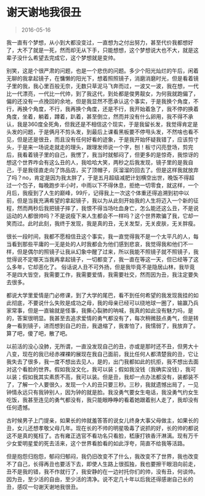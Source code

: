 # 谢天谢地我很丑

> 2016-05-16

我一直有个梦想，从小到大都没变过，一直想为之付出努力，甚至代价我都想好了，大不了就是一死，然而却无从下手，只能想想，这个梦想说大也不大，就是这辈子没什么希望去完成它，这个梦想就是变帅。

别笑，这是个很严肃的问题，也是一个悲伤的问题。多少个阳光灿烂的午后，闲着无聊的我拿起镜子，在慵懒的阳光下，想着照照镜子，消磨消磨时光，但是看着镜子里的我，我心里百般无奈，无数只草泥马飞奔而过，一波又一波，我在想，一代比一代漂亮，一代比一代帅，到了我这代，到处都是俊男靓女，为何我就跑偏了，偏的还没有一点挽回的余地，但是我显然不愿承认这个事实，于是我换个角度，不行，再换个角度，不行，我再换个角度，还是不行，我开始着急了，我不停的换着角度，坐着，躺着，蹲着，趴着，甚至倒立，然而并没有什么卵用，我不得不承认，我是360度全死角，但我还是不相信这个现实，于是我留长发，我觉得肯定是头发的问题，于是俩月不剪头发，到最后上课看黑板要不停甩头发，不然啥也看不见，但是还是很丑，而且没有任何好看的迹象，于是我开始怀疑我错了，应该剪寸头，于是来一场说走就走的理头，跟理发师说一个字，刨！板寸闪亮登场，剪完后，我看着镜子里的自己，我愣了，我当时就郁闷了，但更多的是惊奇，我惊讶的想这个世界咋会有这么丑的人，我哈哈大笑，两秒之后我发现，镜子里的是我自己，于是我径直走向了饰品店，买了顶帽子，灰溜溜的回去了。但是这样我就放弃了吗？no，肯定是因为我太胖了，于是五月超级减肥计划横空出世，晚饭不得超过一个包子，每晚跑步半小时，中雨以下不得休息，拒绝一切零食，就这样，一个月后，我瘦到了人生的巅峰，99斤，记得我上一次这个体重还得追溯到初中以前，但是当我充满希望的拿起镜子，我以为从此刻开始我的人生将迈入一个新的征程，然而两秒后我把镜子摔了，我恨不得当场吐血身亡，怎么能还这么丑，不是说运动的人都很帅吗？不是说瘦下来人生都会不一样吗？这个世界欺骗了我，它却一笑而过。此时此刻，我终于发现，我是真的丑，无关发型，无关皮肤，无关胖瘦。

很长一段时间，我都不愿相信丑这个事实，我一直觉得我不是一个太平凡的人，每当看到那些平庸的一无是处的人时我都会为他们感到悲哀，我觉得我和他们不一样，但是偶尔的照镜子让我从幻象中醒了过来，所以我能不照镜子就不照镜子，我觉得说不定哪天当我再拿起镜子，一切都变了，我一直在等这一天，但已经等了这么多年，它却恶化了。 俗话说人丑不可外扬，但是我毕竟不是隐居山林，我毕竟不是四大皆空，我需要工作，我需要爱情，我需要社交，然而因为丑，我注定要失去很多。

都说大学里爱情是门必修课，到了大学的尾巴，看不到任何希望的我发现我挂的如此彻底，不要说什么失败是成功之母，我的母亲已经可以绕地球一圈了，输赢乃兵家常事，但是一直输就是怪事，我撕心裂肺的呐喊，我真的如此没有魅力吗，是的，答案很明显。我甚至去追求爱情的勇气都没有了，每次稍微鼓点勇气，但是转身一看到镜子，进而想到自己的丑，我退缩了，我害怕了，我懦弱了，我放弃了。算了吧，傻了吧，散了吧。

以前活的没心没肺，无所谓，一直没发现自己的丑，亦或是那时还不丑，但男大十八变，现在的我已经赤裸裸的展现在我自己面前，我比任何人都清楚我的丑，它让我失去了很多，我一度不想出去见人，是的，出门我都如此的抗拒，我不想出去面对这个看脸的世界。假如我没文化，我可以装；假如我没钱（我确实没钱），我可以装；假如我其实素质不高，我可以装。但是丑，我却一点办法都没有，装都装不了，了解一个人要很久，发现一个人的丑只要三秒。三秒，我就遗憾出局了，一见钟情永远只有我钟别人，因为钟的就是脸。我没勇气要女生电话，我没勇气约女生吃饭，我甚至连见的勇气都没有，我只能眼睁睁的看着她跟着别人走了，我却没有任何遗憾。

古时候男子上门提亲，如果长的帅就羞答答的说女儿终身大事父母做主，如果长的丑，女儿还想孝敬父母几年。现在长的不帅的明星吸毒了说抓的好，长的帅的都说这不是真的冤枉了。古有雍正选官不看功名只看脸，嵇康打铁香汗淋漓。现有万千少女爱明星爱的死去活来，这个世界看脸看的如此浮夸，简直不给我等活路。

但是抱怨归抱怨，郁闷归郁闷，我仍旧改变不了什么，我改变不了世界，我也改变不了自己，长得再丑也要活下去，即使人生路上很孤独，我也要擦干眼泪向前走，丑不是我的错，我不作就行了，我安静的在一边衬托你们的帅，没有丑，何谈帅。因为丑，至少活的自由，至少活的清净。说不定几十年以后我还得感谢自己长的丑，感叹一句谢天谢地我很丑。